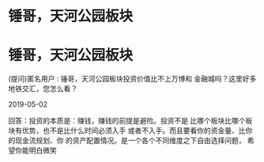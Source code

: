 # 锤哥，天河公园板块

# 锤哥，天河公园板块

(提问)匿名用户 : 锤哥，天河公园板块投资价值比不上万博和 金融城吗？这里好多地铁交汇，您怎么看？

2019-05-02

回答：投资的本质是：赚钱，赚钱的前提是避险。投资不是 比哪个板块比哪个板块有优势，也不是比什么时间必须入手 或者不入手。而且要看你的资金量、比你的现金流规划、你 的资产配置情况。是一个各个不同维度之下自由选择问题， 希望你能明白微笑
